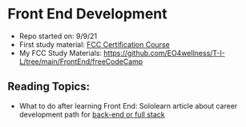 # Front End Development 
* Repo started on: 9/9/21
* First study material: [FCC Certification Course](https://www.freecodecamp.org/learn/front-end-development-libraries/)
* My FCC Study Materials: https://github.com/EO4wellness/T-I-L/tree/main/FrontEnd/freeCodeCamp

## Reading Topics: 
* What to do after learning Front End: Sololearn article about career development path for [back-end or full stack](https://www.sololearn.com/blog/213)
